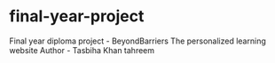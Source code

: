 # final-year-project
Final year diploma project - BeyondBarriers The personalized learning website
Author - Tasbiha Khan tahreem
